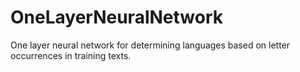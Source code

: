 # OneLayerNeuralNetwork
One layer neural network for determining languages based on letter occurrences in training texts.
